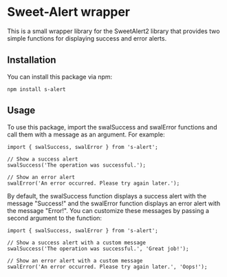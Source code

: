 # Sweet-Alert wrapper
This is a small wrapper library for the SweetAlert2 library that provides two simple functions for displaying success and error alerts.

## Installation
You can install this package via npm:

```angular2html
npm install s-alert
```
## Usage
To use this package, import the swalSuccess and swalError functions and call them with a message as an argument. For example:

```
import { swalSuccess, swalError } from 's-alert';

// Show a success alert
swalSuccess('The operation was successful.');

// Show an error alert
swalError('An error occurred. Please try again later.');

```
By default, the swalSuccess function displays a success alert with the message "Success!" and the swalError function displays an error alert with the message "Error!". You can customize these messages by passing a second argument to the function:

```
import { swalSuccess, swalError } from 's-alert';

// Show a success alert with a custom message
swalSuccess('The operation was successful.', 'Great job!');

// Show an error alert with a custom message
swalError('An error occurred. Please try again later.', 'Oops!');

```




